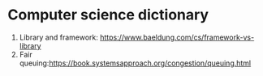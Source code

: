 # Computer science dictionary

1. Library and framework: https://www.baeldung.com/cs/framework-vs-library
2. Fair queuing:https://book.systemsapproach.org/congestion/queuing.html
